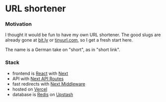 # URL shortener

### Motivation

I thought it would be fun to have my own URL shortener.
The good slugs are already gone at [bit.ly](https://bitly.com/) or [tinyurl.com](https://tinyurl.com/), so I get a fresh start here.

The name is a German take on "short", as in "short link".

### Stack

- frontend is [React](https://reactjs.org/) with [Next](https://nextjs.org/)
- API with [Next API Routes](https://nextjs.org/docs/api-routes/introduction)
- fast redirects with [Next Middleware](https://nextjs.org/docs/advanced-features/middleware)
- hosted on [Vercel](https://vercel.com/)
- database is [Redis](https://redis.io/) on [Upstash](https://upstash.com/redis)
